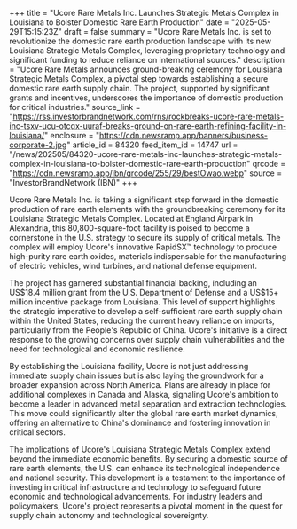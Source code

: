 +++
title = "Ucore Rare Metals Inc. Launches Strategic Metals Complex in Louisiana to Bolster Domestic Rare Earth Production"
date = "2025-05-29T15:15:23Z"
draft = false
summary = "Ucore Rare Metals Inc. is set to revolutionize the domestic rare earth production landscape with its new Louisiana Strategic Metals Complex, leveraging proprietary technology and significant funding to reduce reliance on international sources."
description = "Ucore Rare Metals announces ground-breaking ceremony for Louisiana Strategic Metals Complex, a pivotal step towards establishing a secure domestic rare earth supply chain. The project, supported by significant grants and incentives, underscores the importance of domestic production for critical industries."
source_link = "https://rss.investorbrandnetwork.com/rns/rockbreaks-ucore-rare-metals-inc-tsxv-ucu-otcqx-uuraf-breaks-ground-on-rare-earth-refining-facility-in-louisiana/"
enclosure = "https://cdn.newsramp.app/banners/business-corporate-2.jpg"
article_id = 84320
feed_item_id = 14747
url = "/news/202505/84320-ucore-rare-metals-inc-launches-strategic-metals-complex-in-louisiana-to-bolster-domestic-rare-earth-production"
qrcode = "https://cdn.newsramp.app/ibn/qrcode/255/29/bestOwao.webp"
source = "InvestorBrandNetwork (IBN)"
+++

<p>Ucore Rare Metals Inc. is taking a significant step forward in the domestic production of rare earth elements with the groundbreaking ceremony for its Louisiana Strategic Metals Complex. Located at England Airpark in Alexandria, this 80,800-square-foot facility is poised to become a cornerstone in the U.S. strategy to secure its supply of critical metals. The complex will employ Ucore's innovative RapidSX™ technology to produce high-purity rare earth oxides, materials indispensable for the manufacturing of electric vehicles, wind turbines, and national defense equipment.</p><p>The project has garnered substantial financial backing, including an US$18.4 million grant from the U.S. Department of Defense and a US$15+ million incentive package from Louisiana. This level of support highlights the strategic imperative to develop a self-sufficient rare earth supply chain within the United States, reducing the current heavy reliance on imports, particularly from the People's Republic of China. Ucore's initiative is a direct response to the growing concerns over supply chain vulnerabilities and the need for technological and economic resilience.</p><p>By establishing the Louisiana facility, Ucore is not just addressing immediate supply chain issues but is also laying the groundwork for a broader expansion across North America. Plans are already in place for additional complexes in Canada and Alaska, signaling Ucore's ambition to become a leader in advanced metal separation and extraction technologies. This move could significantly alter the global rare earth market dynamics, offering an alternative to China's dominance and fostering innovation in critical sectors.</p><p>The implications of Ucore's Louisiana Strategic Metals Complex extend beyond the immediate economic benefits. By securing a domestic source of rare earth elements, the U.S. can enhance its technological independence and national security. This development is a testament to the importance of investing in critical infrastructure and technology to safeguard future economic and technological advancements. For industry leaders and policymakers, Ucore's project represents a pivotal moment in the quest for supply chain autonomy and technological sovereignty.</p>